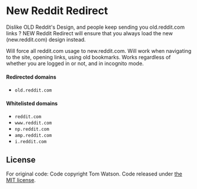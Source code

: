 # New Reddit Redirect


Dislike OLD Reddit's Design, and people keep sending you old.reddit.com links ? NEW Reddit Redirect will ensure that you always load the new (new.reddit.com) design instead.

Will force all reddit.com usage to new.reddit.com. Will work when navigating to the site, opening links, using old bookmarks. Works regardless of whether you are logged in or not, and in incognito mode.

#### Redirected domains

- `old.reddit.com`


#### Whitelisted domains

- `reddit.com`
- `www.reddit.com`
- `np.reddit.com`
- `amp.reddit.com`
- `i.reddit.com`

## License

For original code:
Code copyright Tom Watson. Code released under [the MIT license](LICENSE.txt).
